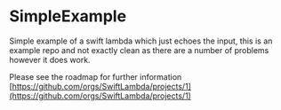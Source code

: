 # SimpleExample
Simple example of a swift lambda which just echoes the input, this is an example repo and not exactly clean as there are a number of problems however it does work.

Please see the roadmap for further information
[https://github.com/orgs/SwiftLambda/projects/1](https://github.com/orgs/SwiftLambda/projects/1)
